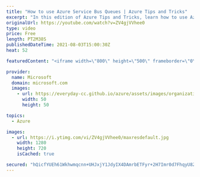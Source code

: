 ```yaml
---
title: "How to use Azure Service Bus Queues | Azure Tips and Tricks"
excerpt: "In this edition of Azure Tips and Tricks, learn how to use Azure Service Bus Queues.    For more tips and tricks, visit: https://aka.ms/azuretipsandtricks  Get started with 12 months of free services and $200 USD in credit. Create your free account today with Microsoft Azure: https://aka.ms/att/free"
originalUrl: https://youtube.com/watch?v=ZV4gjVVhee0
type: video
price: Free
length: PT2M38S
publishedDateTime: 2021-08-03T15:00:30Z
heat: 52

featuredContent: "<iframe width=\"800\" height=\"500\" frameborder=\"0\" src=\"https://www.youtube.com/embed/ZV4gjVVhee0\" allow=\"accelerometer; autoplay; encrypted-media; gyroscope; picture-in-picture\" allowfullscreen></iframe>"

provider:
  name: Microsoft
  domain: microsoft.com
  images:
    - url: https://everyday-cc.github.io/azure/assets/images/organizations/microsoft.com-50x50.jpg
      width: 50
      height: 50

topics:
  - Azure

images:
  - url: https://i.ytimg.com/vi/ZV4gjVVhee0/maxresdefault.jpg
    width: 1280
    height: 720
    isCached: true

secured: "hQicfYUEh61Wkhwmqcnn+UHJxjY1JdyIX4DAmrbETFyr+2H7Imr0d7FhqyU8ZX50PhQr+YjRkx6C/zsLL581TA/GVhQJmNJVfHwfdYLE0TuyxTq3kc1cNMWwBMy/2Y+EG2WwtNieuKYYsANlJoiXlib+4XtnKnMcqiUA05PTGkiI0+HXO9XDbWT0fGkcN7y53EWiSaF1pIaOOQ1zEdkhaQw8NA5kvqH4WIVTNns6PMiZUsZGFZbP8oQECVgzDYMEYryxohsrAy3YYcM/uy4JmBt3ZqgHlD0De/+JON8+guZQ1f3P1p8m1jLq45xFpfI4nFizXXbT6FVmFVcfR3FSk2ze49gUab64pG5mFYK5mnqJHBTlc+EVXtCqLwImubn22vWwBGqnvYpOE9MPTcW5C67K6b6OEpm6bLHqBl5z0qA=;RR8PKjzIwItVzI8cuhgFww=="
---
```


